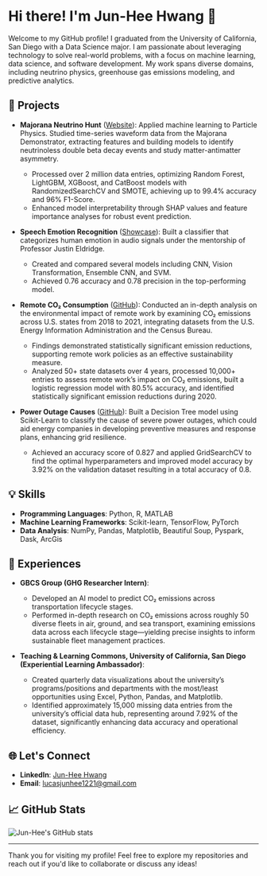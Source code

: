 # Hi there! I'm Jun-Hee Hwang 👋

Welcome to my GitHub profile! I graduated from the University of California, San Diego with a Data Science major. I am passionate about leveraging technology to solve real-world problems, with a focus on machine learning, data science, and software development. My work spans diverse domains, including neutrino physics, greenhouse gas emissions modeling, and predictive analytics.

## 🔭 Projects

- **Majorana Neutrino Hunt** ([Website](https://junismyname.github.io/MajoranaNeutrinoHunt-Website/)): Applied machine learning to Particle Physics. Studied time-series waveform data from the Majorana Demonstrator, extracting features and building models to identify neutrinoless double beta decay events and study matter-antimatter asymmetry.
  - Processed over 2 million data entries, optimizing Random Forest, LightGBM, XGBoost, and CatBoost models with RandomizedSearchCV and SMOTE, achieving up to 99.4% accuracy and 96% F1-Score.
  - Enhanced model interpretability through SHAP values and feature importance analyses for robust event prediction. 
  
- **Speech Emotion Recognition** ([Showcase](https://drive.google.com/file/d/1g6Z6KEemH3BcP1AUWjN5yAszw8Bv_3aC/view)): Built a classifier that categorizes human emotion in audio signals under the mentorship of Professor Justin Eldridge.
  - Created and compared several models including CNN, Vision Transformation, Ensemble CNN, and SVM.
  - Achieved 0.76 accuracy and 0.78 precision in the top-performing model.
    
- **Remote CO₂ Consumption** ([GitHub](https://github.com/Junismyname/Remote-CO2-Emissions189)): Conducted an in-depth analysis on the environmental impact of remote work by examining CO₂ emissions across U.S. states from 2018 to 2021, integrating datasets from the U.S. Energy Information Administration and the Census Bureau.     
  - Findings demonstrated statistically significant emission reductions, supporting remote work policies as an effective sustainability measure.
  - Analyzed 50+ state datasets over 4 years, processed 10,000+ entries to assess remote work’s impact on CO₂ emissions, built a logistic regression model with 80.5% accuracy, and identified statistically significant emission reductions during 2020.
 
- **Power Outage Causes** ([GitHub](https://gabrielchasukjin.github.io/Power-Outage-Classification-Model/)): Built a Decision Tree model using Scikit-Learn to classify the cause of severe power outages, which could aid energy companies in developing preventive measures and response plans, enhancing grid resilience.
   - Achieved an accuracy score of 0.827 and applied GridSearchCV to find the optimal hyperparameters and improved model accuracy by 3.92% on the validation dataset resulting in a total accuracy of 0.8.

## 💡 Skills

- **Programming Languages**: Python, R, MATLAB
- **Machine Learning Frameworks**: Scikit-learn, TensorFlow, PyTorch
- **Data Analysis**: NumPy, Pandas, Matplotlib, Beautiful Soup, Pyspark, Dask, ArcGis

## 🌟 Experiences

- **GBCS Group (GHG Researcher Intern)**: 
  - Developed an AI model to predict CO₂ emissions across transportation lifecycle stages.
  - Performed in-depth research on CO₂ emissions across roughly 50 diverse fleets in air, ground, and sea transport, examining emissions data across each lifecycle stage—yielding precise insights to inform sustainable fleet management practices.
  
- **Teaching & Learning Commons, University of California, San Diego (Experiential Learning Ambassador)**:
  - Created quarterly data visualizations about the university’s programs/positions and departments with the most/least opportunities using Excel, Python, Pandas, and Matplotlib.
  - Identified approximately 15,000 missing data entries from the university’s official data hub, representing around 7.92% of the dataset, significantly enhancing data accuracy and operational efficiency.

## 🌐 Let's Connect

- **LinkedIn**: [Jun-Hee Hwang](https://www.linkedin.com/in/jun-hee-hwang/)
- **Email**: [lucasjunhee1221@gmail.com](mailto:lucasjunhee1221@gmail.com)

## 📈 GitHub Stats

![Jun-Hee's GitHub stats](https://github-readme-stats.vercel.app/api?username=Junismyname&show_icons=true&theme=radical)


---

Thank you for visiting my profile! Feel free to explore my repositories and reach out if you'd like to collaborate or discuss any ideas!

